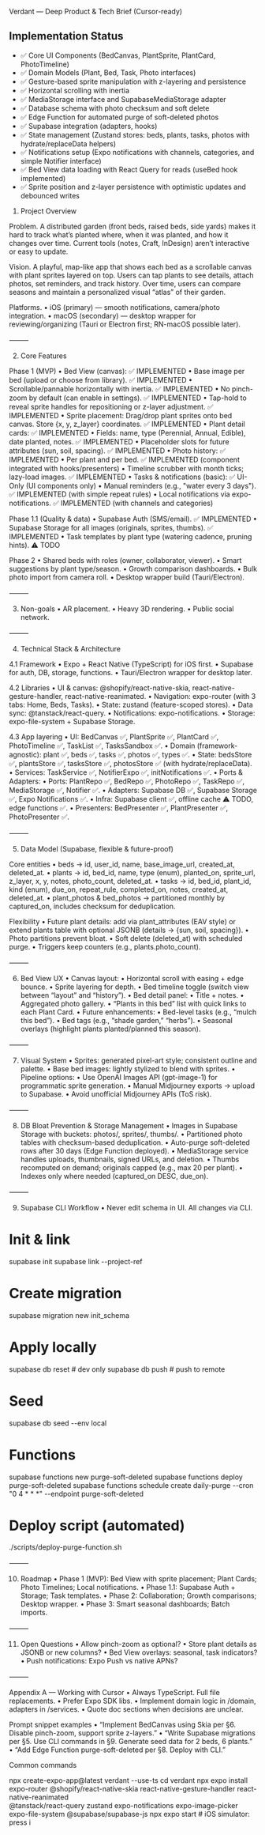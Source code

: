 Verdant — Deep Product & Tech Brief (Cursor-ready)

## Implementation Status
- ✅ Core UI Components (BedCanvas, PlantSprite, PlantCard, PhotoTimeline)
- ✅ Domain Models (Plant, Bed, Task, Photo interfaces)
- ✅ Gesture-based sprite manipulation with z-layering and persistence
- ✅ Horizontal scrolling with inertia
- ✅ MediaStorage interface and SupabaseMediaStorage adapter
- ✅ Database schema with photo checksum and soft delete
- ✅ Edge Function for automated purge of soft-deleted photos
- ✅ Supabase integration (adapters, hooks)
- ✅ State management (Zustand stores: beds, plants, tasks, photos with hydrate/replaceData helpers)
- ✅ Notifications setup (Expo notifications with channels, categories, and simple Notifier interface)
- ✅ Bed View data loading with React Query for reads (useBed hook implemented)
- ✅ Sprite position and z-layer persistence with optimistic updates and debounced writes

1) Project Overview

Problem. A distributed garden (front beds, raised beds, side yards) makes it hard to track what’s planted where, when it was planted, and how it changes over time. Current tools (notes, Craft, InDesign) aren’t interactive or easy to update.

Vision. A playful, map-like app that shows each bed as a scrollable canvas with plant sprites layered on top. Users can tap plants to see details, attach photos, set reminders, and track history. Over time, users can compare seasons and maintain a personalized visual “atlas” of their garden.

Platforms.
	•	iOS (primary) — smooth notifications, camera/photo integration.
	•	macOS (secondary) — desktop wrapper for reviewing/organizing (Tauri or Electron first; RN-macOS possible later).

⸻

2) Core Features

Phase 1 (MVP)
	•	Bed View (canvas): ✅ IMPLEMENTED
	•	Base image per bed (upload or choose from library). ✅ IMPLEMENTED
	•	Scrollable/pannable horizontally with inertia. ✅ IMPLEMENTED
	•	No pinch-zoom by default (can enable in settings). ✅ IMPLEMENTED
	•	Tap-hold to reveal sprite handles for repositioning or z-layer adjustment. ✅ IMPLEMENTED
	•	Sprite placement: Drag/drop plant sprites onto bed canvas. Store {x, y, z_layer} coordinates. ✅ IMPLEMENTED
	•	Plant detail cards: ✅ IMPLEMENTED
	•	Fields: name, type (Perennial, Annual, Edible), date planted, notes. ✅ IMPLEMENTED
	•	Placeholder slots for future attributes (sun, soil, spacing). ✅ IMPLEMENTED
	•	Photo history: ✅ IMPLEMENTED
	•	Per plant and per bed. ✅ IMPLEMENTED (component integrated with hooks/presenters)
	•	Timeline scrubber with month ticks; lazy-load images. ✅ IMPLEMENTED
	•	Tasks & notifications (basic): ✅ UI-Only (UI components only)
	•	Manual reminders (e.g., "water every 3 days"). ✅ IMPLEMENTED (with simple repeat rules)
	•	Local notifications via expo-notifications. ✅ IMPLEMENTED (with channels and categories)

Phase 1.1 (Quality & data)
	•	Supabase Auth (SMS/email). ✅ IMPLEMENTED
	•	Supabase Storage for all images (originals, sprites, thumbs). ✅ IMPLEMENTED
	•	Task templates by plant type (watering cadence, pruning hints). ⚠️ TODO

Phase 2
	•	Shared beds with roles (owner, collaborator, viewer).
	•	Smart suggestions by plant type/season.
	•	Growth comparison dashboards.
	•	Bulk photo import from camera roll.
	•	Desktop wrapper build (Tauri/Electron).

⸻

3) Non-goals
	•	AR placement.
	•	Heavy 3D rendering.
	•	Public social network.

⸻

4) Technical Stack & Architecture

4.1 Framework
	•	Expo + React Native (TypeScript) for iOS first.
	•	Supabase for auth, DB, storage, functions.
	•	Tauri/Electron wrapper for desktop later.

4.2 Libraries
	•	UI & canvas: @shopify/react-native-skia, react-native-gesture-handler, react-native-reanimated.
	•	Navigation: expo-router (with 3 tabs: Home, Beds, Tasks).
	•	State: zustand (feature-scoped stores).
	•	Data sync: @tanstack/react-query.
	•	Notifications: expo-notifications.
	•	Storage: expo-file-system + Supabase Storage.

4.3 App layering
	•	UI: BedCanvas ✅, PlantSprite ✅, PlantCard ✅, PhotoTimeline ✅, TaskList ✅, TasksSandbox ✅.
	•	Domain (framework-agnostic): plant ✅, beds ✅, tasks ✅, photos ✅, types ✅.
	•	State: bedsStore ✅, plantsStore ✅, tasksStore ✅, photosStore ✅ (with hydrate/replaceData).
	•	Services: TaskService ✅, NotifierExpo ✅, initNotifications ✅.
	•	Ports & Adapters:
	•	Ports: PlantRepo ✅, BedRepo ✅, PhotoRepo ✅, TaskRepo ✅, MediaStorage ✅, Notifier ✅.
	•	Adapters: Supabase DB ✅, Supabase Storage ✅, Expo Notifications ✅.
	•	Infra: Supabase client ✅, offline cache ⚠️ TODO, edge functions ✅.
	•	Presenters: BedPresenter ✅, PlantPresenter ✅, PhotoPresenter ✅.

⸻

5) Data Model (Supabase, flexible & future-proof)

Core entities
	•	beds → id, user_id, name, base_image_url, created_at, deleted_at.
	•	plants → id, bed_id, name, type (enum), planted_on, sprite_url, z_layer, x, y, notes, photo_count, deleted_at.
	•	tasks → id, bed_id, plant_id, kind (enum), due_on, repeat_rule, completed_on, notes, created_at, deleted_at.
	•	plant_photos & bed_photos → partitioned monthly by captured_on, includes checksum for deduplication.

Flexibility
	•	Future plant details: add via plant_attributes (EAV style) or extend plants table with optional JSONB (details → {sun, soil, spacing}).
	•	Photo partitions prevent bloat.
	•	Soft delete (deleted_at) with scheduled purge.
	•	Triggers keep counters (e.g., plants.photo_count).

⸻

6) Bed View UX
	•	Canvas layout:
	•	Horizontal scroll with easing + edge bounce.
	•	Sprite layering for depth.
	•	Bed timeline toggle (switch view between “layout” and “history”).
	•	Bed detail panel:
	•	Title + notes.
	•	Aggregated photo gallery.
	•	“Plants in this bed” list with quick links to each Plant Card.
	•	Future enhancements:
	•	Bed-level tasks (e.g., “mulch this bed”).
	•	Bed tags (e.g., “shade garden,” “herbs”).
	•	Seasonal overlays (highlight plants planted/planned this season).

⸻

7) Visual System
	•	Sprites: generated pixel-art style; consistent outline and palette.
	•	Base bed images: lightly stylized to blend with sprites.
	•	Pipeline options:
	•	Use OpenAI Images API (gpt-image-1) for programmatic sprite generation.
	•	Manual Midjourney exports → upload to Supabase.
	•	Avoid unofficial Midjourney APIs (ToS risk).

⸻

8) DB Bloat Prevention & Storage Management
	•	Images in Supabase Storage with buckets: photos/, sprites/, thumbs/.
	•	Partitioned photo tables with checksum-based deduplication.
	•	Auto-purge soft-deleted rows after 30 days (Edge Function deployed).
	•	MediaStorage service handles uploads, thumbnails, signed URLs, and deletion.
	•	Thumbs recomputed on demand; originals capped (e.g., max 20 per plant).
	•	Indexes only where needed (captured_on DESC, due_on).

⸻

9) Supabase CLI Workflow
	•	Never edit schema in UI. All changes via CLI.

# Init & link
supabase init
supabase link --project-ref <project-ref>

# Create migration
supabase migration new init_schema

# Apply locally
supabase db reset     # dev only
supabase db push      # push to remote

# Seed
supabase db seed --env local

# Functions
supabase functions new purge-soft-deleted
supabase functions deploy purge-soft-deleted
supabase functions schedule create daily-purge --cron "0 4 * * *" --endpoint purge-soft-deleted

# Deploy script (automated)
./scripts/deploy-purge-function.sh


⸻

10) Roadmap
	•	Phase 1 (MVP): Bed View with sprite placement; Plant Cards; Photo Timelines; Local notifications.
	•	Phase 1.1: Supabase Auth + Storage; Task templates.
	•	Phase 2: Collaboration; Growth comparisons; Desktop wrapper.
	•	Phase 3: Smart seasonal dashboards; Batch imports.

⸻

11) Open Questions
	•	Allow pinch-zoom as optional?
	•	Store plant details as JSONB or new columns?
	•	Bed View overlays: seasonal, task indicators?
	•	Push notifications: Expo Push vs native APNs?

⸻

Appendix A — Working with Cursor
	•	Always TypeScript. Full file replacements.
	•	Prefer Expo SDK libs.
	•	Implement domain logic in /domain, adapters in /services.
	•	Quote doc sections when decisions are unclear.

Prompt snippet examples
	•	“Implement BedCanvas using Skia per §6. Disable pinch-zoom, support sprite z-layers.”
	•	“Write Supabase migrations per §5. Use CLI commands in §9. Generate seed data for 2 beds, 6 plants.”
	•	“Add Edge Function purge-soft-deleted per §8. Deploy with CLI.”

Common commands

npx create-expo-app@latest verdant --use-ts
cd verdant
npx expo install expo-router @shopify/react-native-skia react-native-gesture-handler react-native-reanimated \
  @tanstack/react-query zustand expo-notifications expo-image-picker expo-file-system @supabase/supabase-js
npx expo start   # iOS simulator: press i